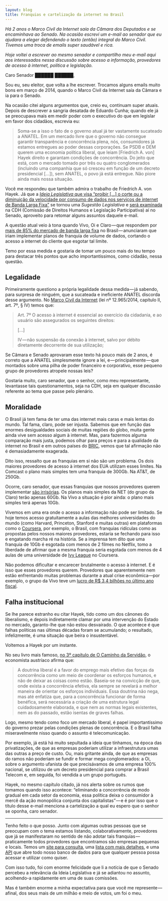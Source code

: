 ```yaml
---
layout: blog
title: Franquias e cartelização da internet no Brasil
---
```


_Há 2 anos o Marco Civil da Internet saía da Câmara dos Deputados e se encaminhava ao Senado. Na ocasião escrevi um e-mail ao senador que eu ajudara a eleger defendendo o texto (então) integral do Marco Civil. Tivemos uma troca de emails super saudável e rica._

_Hoje voltei a escrever ao mesmo senador e compartilho meu e-mail aqui aos interessados nessa discussão sobre acesso a informação, provedores de acesso à internet, política e legislação._

Caro Senador ██████ ██████,

Sou eu, seu eleitor, que volta a lhe escrever. Trocamos alguns emails muito bons em março de 2014, quando o Marco Civil da Internet saía da Câmara e ia para o Senado.

Na ocasião citei alguns argumentos que, creio eu, continuam super atuais. Depois de descrever a sangria desatada de Eduardo Cunha; quando ele já se preocupava mais em medir poder com o executivo do que em legislar em favor dos cidadãos, escrevia eu:

> Soma-se a isso o fato de o governo atual já ter vastamente sucateado a ANATEL. Em um mercado livre que o governo não consegue garantir transparência e concorrência plena, nós, consumidores já estamos entregues ao poder dessas corporações. Se PSDB e DEM querem uma economia política liberal, que leiam [Friedrich A. von] Hayek direito e garantam condições de concorrência. Do jeito que está, com o mercado tomado por três ou quatro conglomerados (incluindo uma companhia que só cresceu em função de um decreto presidencial […]), sem ANATEL, o povo já está entregue. Não piore ainda mais nossa situação.

Você me respondeu que também admira o trabalho de Friedrich A. von Hayek. Já que a [_Ideia Legislativa_ que visa “proibir […] o corte ou a diminuição da velocidade por consumo de dados nos serviços de internet de Banda Larga Fixa”](http://www12.senado.leg.br/ecidadania/visualizacaoideia?id=49269) se tornou uma _Sugestão Legislativa_ e [será examinada](http://www12.senado.gov.br/noticias/materias/2016/04/19/sugestao-popular-quer-proibir-corte-de-acesso-a-internet-quando-usuario-esgota-franquia) na CDH (Comissão de Direitos Humanos e Legislação Participativa) aí no Senado, aproveito para retomar alguns assuntos daquele e-mail.

A questão atual veio à tona quando Vivo, Oi e Claro — que respondem por [mais de 85% do mercado de banda larga fixa](http://www.teleco.com.br/blarga.asp) no Brasil — anunciaram que iriam implementar planos de franquia de volume de dados, cortando o acesso a internet do cliente que esgotar tal limite.

Temo por essa medida e gostaria de tomar um pouco mais do teu tempo para destacar três pontos que acho importantíssimos, como cidadão, nessa questão.

## **Legalidade**

Primeiramente questiono a própria legalidade dessa medida — já sabendo, para surpresa de ninguém, que a sucateada e ineficiente ANATEL discorda desse argumento. No [Marco Civil da Internet](http://www.planalto.gov.br/ccivil_03/_ato2011-2014/2014/lei/l12965.htm) (lei nº 12.965/2014, capítulo II, art. 7º, § IV) temos que:

> Art. 7º O acesso à internet é essencial ao exercício da cidadania, e ao usuário são assegurados os seguintes direitos:
>
> […]
>
> IV — não suspensão da conexão à internet, salvo por débito diretamente decorrente de sua utilização;

Se Câmara e Senado aprovaram esse texto há pouco mais de 2 anos, é correto que a ANATEL simplesmente ignore a lei, e — principalmente — que montados sobre uma pilha de poder financeiro e corporativo, esse pequeno grupo de provedores atropele nossas leis?

Gostaria muito, caro senador, que o senhor, como meu representante, levantasse tais questionamentos, seja na CDH, seja em qualquer discussão referente ao tema que passe pelo plenário.

## Moralidade

O Brasil já tem fama de ter uma das internet mais caras e mais lentas do mundo. Tal fama, claro, pode ser injusta. Sabemos que em função das enormes desigualdades sociais de muitas regiões do globo, muita gente ainda vive sem acesso algum à internet. Mas, para fazermos alguma comparação mais justa, podemos olhar para preços e para a qualidade da internet no Brasil e em outros países do [BRIC](https://pt.wikipedia.org/wiki/BRIC), vemos que tal afirmação não é demasiadamente exagerada.

Dito isso, ressalto que as franquias em si não são um problema. Os dois maiores provedores de acesso à internet dos EUA utilizam esses limites. Na Comcast o plano mais simples tem uma franquia de 300Gb. Na AT&T, de 250Gb.

Ocorre, caro senador, que essas franquias que nossos provedores querem implementar [são irrisórias](https://tecnoblog.net/191493/vivo-limite-franquia-internet-fixa/). Os planos mais simples da NET (do grupo da Claro) terão apenas 60Gb. Na Vivo a situação é pior ainda: o plano mais simples terá apenas 10Gb.

Vivemos em uma era onde o acesso a informação não pode ser limitado. Se hoje temos acesso gratuitamente a aulas das melhores universidades do mundo (como Harvard, Princeton, Stanford e muitas outras) em plataformas como o [Coursera](https://www.coursera.org), por exemplo, o Brasil, com franquias ridículas como as propostas pelos nossos maiores provedores, estaria se fechando para isso e engatando marcha ré na história. Se a imprensa tem dito que uma franquia de 10Gb é esgotada com menos de 2 filmes no Netflix, tomo a liberdade de afirmar que a mesma franquia seria esgotada com menos de 4 aulas de uma universidade de [Ivy League](https://pt.wikipedia.org/wiki/Ivy_League) no Coursera.

Não podemos dificultar e encarecer brutalmente o acesso à internet. E é isso que esses provedores querem. Provedores que aparentemente nem estão enfrentando muitas problemas durante a atual crise econômica—por exemplo, o grupo da Vivo teve um [lucro de R$ 3,4 bilhões no último ano fiscal](http://exame.abril.com.br/mercados/cotacoes-bovespa/acoes/VIVT4/balanco).

## Falha institucional

Se lhe parece estranho eu citar Hayek, tido como um dos cânones do liberalismo, e depois indiretamente clamar por uma intervenção do Estado no mercado, garanto-lhe que não estou desvairado. O que acontece é que falhas políticas nas últimas décadas foram se acumulando; o resultado, infelizmente, é uma situação que beira o insustentável.

Voltemos a Hayek por um instante.

No seu livro mais famoso, [no 3º capítulo de O Caminho da Servidão](http://www.mises.org.br/Ebook.aspx?id=31), o economista austríaco afirma que:

> A doutrina liberal é a favor do emprego mais efetivo das forças da concorrência como um meio de coordenar os esforços humanos, e não de deixar as coisas como estão. Baseia-se na convicção de que, onde exista a concorrência efetiva, ela sempre se revelará a melhor maneira de orientar os esforços individuais. Essa doutrina não nega, mas até enfatiza que, para a concorrência funcionar de forma benéfica, será necessária a criação de uma estrutura legal cuidadosamente elaborada, e que nem as normas legais existentes, nem as do passado, estão isentas de graves falhas.

Logo, mesmo tendo como foco um mercado liberal, é papel importantíssimo do governo prezar pelas condições plenas de concorrência. E o Brasil falha miseravelmente nisso quando o assunto é telecomunicação.

Por exemplo, já está há muito sepultada a ideia que tínhamos, na época das privatizações, de que as empresas poderiam utilizar a infraestrutura umas das outras a preço de custo. Ou, mais gritante ainda, de que as empresas do ramos não poderiam se fundir e formar mega conglomerados: a Oi, sobre o argumento ufanista de que precisávamos de uma empresa 100% nacional, se utilizou de um decreto presidencial para comprar a Brasil Telecom e, em seguida, foi vendida a um grupo português.

Hayek, no mesmo capítulo citado, já nos alerta sobre os rumos que tomamos quando isso acontece: “eliminando a concorrência de modo gradual em cada setor da economia, essa política deixa o consumidor à mercê da ação monopólica conjunta dos capitalistas” — e é por isso que o título desse e-mail menciona a cartelização a qual eu espero que o senhor se oponha, caro senador.

* * *

Tenho feito o que posso. Junto com algumas outras pessoas que se preocupam com o tema estamos listando, colaborativamente, provedores que já se manifestaram no sentido de não adotar tais franquias — praticamente todos provedores que encontramos são empresas pequenas e locais. Temos um [site para consulta](http://internetsemlimites.github.io/), uma [lista com mais detalhes](https://github.com/InternetSemLimites/InternetSemLimites/), e uma [API](http://github.com/InternetSemLimites/PublicAPI) que abre todo nosso banco de dados para que qualquer pessoa possa acessar e utilizar como quiser.

Com isso tudo, foi com enorme felicidade que li a notícia de que o Senado percebeu a relevância da Ideia Legislativa e já se adiantou no assunto, acolhendo-a rapidamente em uma de suas comissões.

Mas é também enorme a minha expectativa para que você me represente — afinal, dos seus mais de um milhão e meio de votos, um foi o meu.